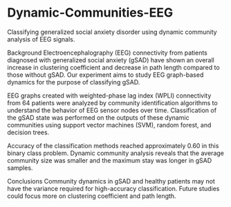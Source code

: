# Dynamic-Communities-EEG
Classifying generalized social anxiety disorder using dynamic community analysis of EEG signals.

Background
Electroencephalography (EEG) connectivity from patients diagnosed with generalized social anxiety (gSAD) have shown an overall increase in clustering coefficient and decrease in path length compared to those without gSAD. Our experiment aims to study EEG graph-based dynamics for the purpose of classifying gSAD.

EEG graphs created with weighted-phase lag index (WPLI) connectivity from 64 patients were analyzed by community identification algorithms to understand the behavior of EEG sensor nodes over time. Classification of the gSAD state was performed on the outputs of these dynamic communities using support vector machines (SVM), random forest, and decision trees.

Accuracy of the classification methods reached approximately 0.60 in this binary class problem. Dynamic community analysis reveals that the average community size was smaller and the maximum stay was longer in gSAD samples. 

Conclusions
Community dynamics in gSAD and healthy patients may not have the variance required for high-accuracy classification. Future studies could focus more on clustering coefficient and path length.

